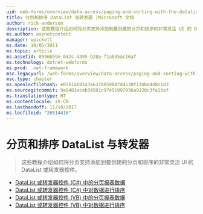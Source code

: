 ```yaml
---
uid: web-forms/overview/data-access/paging-and-sorting-with-the-datalist-and-repeater/index
title: 分页和排序 DataList 与转发器 |Microsoft 文档
author: rick-anderson
description: 这些教程介绍如何将分页支持添加到要创建的分页和排序的非常灵活 UI 的 DataList 或转发器控件。
ms.author: aspnetcontent
manager: wpickett
ms.date: 10/05/2011
ms.topic: article
ms.assetid: 8996b59e-042c-4395-b28a-f1ab95ac16af
ms.technology: dotnet-webforms
ms.prod: .net-framework
msc.legacyurl: /web-forms/overview/data-access/paging-and-sorting-with-the-datalist-and-repeater
msc.type: chapter
ms.openlocfilehash: e05b1a691a3a6378859847d4530f11bbe4d8c1d3
ms.sourcegitcommit: 9a9483aceb34591c97451997036a9120c3fe2baf
ms.translationtype: HT
ms.contentlocale: zh-CN
ms.lasthandoff: 11/10/2017
ms.locfileid: "26514416"
---
```

<a name="paging-and-sorting-with-the-datalist-and-repeater"></a>分页和排序 DataList 与转发器
====================
> 这些教程介绍如何将分页支持添加到要创建的分页和排序的非常灵活 UI 的 DataList 或转发器控件。


- [DataList 或转发器控件 (C#) 中的分页报表数据](paging-report-data-in-a-datalist-or-repeater-control-cs.md)
- [DataList 或转发器控件 (C#) 中对数据进行排序](sorting-data-in-a-datalist-or-repeater-control-cs.md)
- [DataList 或转发器控件 (VB) 中的分页报表数据](paging-report-data-in-a-datalist-or-repeater-control-vb.md)
- [DataList 或转发器控件 (VB) 中对数据进行排序](sorting-data-in-a-datalist-or-repeater-control-vb.md)
